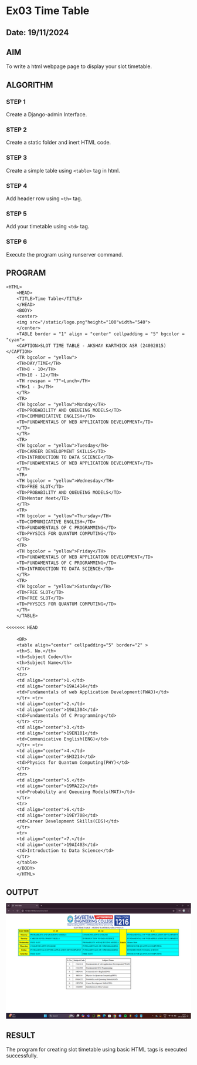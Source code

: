 # Ex03 Time Table
## Date: 19/11/2024

## AIM
To write a html webpage page to display your slot timetable.

## ALGORITHM
### STEP 1
Create a Django-admin Interface.

### STEP 2
Create a static folder and inert HTML code.

### STEP 3
Create a simple table using ```<table>``` tag in html.

### STEP 4
Add header row using ```<th>``` tag.

### STEP 5
Add your timetable using ```<td>``` tag.

### STEP 6
Execute the program using runserver command.

## PROGRAM
```
<HTML>
    <HEAD>
    <TITLE>Time Table</TITLE>
    </HEAD>
    <BODY>
    <center>
    <img src="/static/logo.png"height="100"width="540">    
    </center>
    <TABLE border = "1" align = "center" cellpadding = "5" bgcolor = "cyan">
    <CAPTION>SLOT TIME TABLE - AKSHAY KARTHICK ASR (24002815)</CAPTION>
    <TR bgcolor = "yellow">
    <TH>DAY/TIME</TH>
    <TH>8 - 10</TH>
    <TH>10 - 12</TH>
    <TH rowspan = "7">Lunch</TH>
    <TH>1 - 3</TH>
    </TR>
    <TR>
    <TH bgcolor = "yellow">Monday</TH>
    <TD>PROBABILITY AND QUEUEING MODELS</TD>
    <TD>COMMUNICATIVE ENGLISH</TD>
    <TD>FUNDAMENTALS OF WEB APPLICATION DEVELOPMENT</TD>
    </TD>
    </TR>
    <TR>
    <TH bgcolor = "yellow">Tuesday</TH>
    <TD>CAREER DEVELOPMENT SKILLS</TD>
    <TD>INTRODUCTION TO DATA SCIENCE</TD>
    <TD>FUNDAMENTALS OF WEB APPLICATION DEVELOPMENT</TD>
    </TR>
    <TR>
    <TH bgcolor = "yellow">Wednesday</TH>
    <TD>FREE SLOT</TD>
    <TD>PROBABILITY AND QUEUEING MODELS</TD>
    <TD>Mentor Meet</TD>
    </TR>
    <TR>
    <TH bgcolor = "yellow">Thursday</TH>
    <TD>COMMUNICATIVE ENGLISH</TD>
    <TD>FUNDAMENTALS OF C PROGRAMMING</TD>
    <TD>PHYSICS FOR QUANTUM COMPUTING</TD>
    </TR>
    <TR>
    <TH bgcolor = "yellow">Friday</TH>
    <TD>FUNDAMENTALS OF WEB APPLICATION DEVELOPMENT</TD>
    <TD>FUNDAMENTALS OF C PROGRAMMING</TD>
    <TD>INTRODUCTION TO DATA SCIENCE</TD>
    </TR>
    <TR>
    <TH bgcolor = "yellow">Saturday</TH>
    <TD>FREE SLOT</TD>
    <TD>FREE SLOT</TD>
    <TD>PHYSICS FOR QUANTUM COMPUTING</TD>
    </TR>
    </TABLE>

<<<<<<< HEAD

    <BR>
    <table align="center" cellpadding="5" border="2" >
    <th>S. No.</th>
    <th>Subject Code</th>
    <th>Subject Name</th>
    </tr>
    <tr>
    <td align="center">1.</td>
    <td align="center">19A1414</td>
    <td>Fundamentals of web Application Development(FWAD)</td>
    </tr> <tr>
    <td align="center">2.</td>
    <td align="center">19A1304</td>
    <td>Fundamentals Of C Programming</td>
    </tr> <tr>
    <td align="center">3.</td>
    <td align="center">19EN101</td>
    <td>Communicative English(ENG)</td>
    </tr> <tr>
    <td align="center">4.</td>
    <td align="center">SH3214</td>
    <td>Physics for Quantum Computing(PHY)</td>
    </tr>
    <tr>
    <td align="center">5.</td>
    <td align="center">19MA222</td>
    <td>Probability and Queueing Models(MAT)</td>
    </tr>
    <tr>
    <td align="center">6.</td>
    <td align="center">19EY708</td>
    <td>Career Development Skills(CDS)</td>
    </tr>
    <tr>
    <td align="center">7.</td>
    <td align="center">19AI403</td>
    <td>Introduction to Data Science</td>
    </tr>    
    </table>
    </BODY>
    </HTML>
  ```  

## OUTPUT
![alt text](<Screenshot (33).png>)

## RESULT
The program for creating slot timetable using basic HTML tags is executed successfully.
